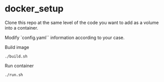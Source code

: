 # docker_setup

Clone this repo at the same level of the code you want to add as a volume into a container.

Modify `config.yaml`` information according to your case.

Build image
```
./build.sh
```

Run container
```
./run.sh
```
